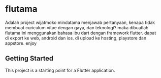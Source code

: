 # flutama

Adalah project wijatmoko mindatama menjawab pertanyaan, kenapa tidak membuat curiculum vitae dengan gaya, dan teknologi? maka dibuatlah flutama ini menggunakan bahasa ibu dart dengan framework flutter. dapat di export ke web, android dan ios. di upload ke hosting, playstore dan appstore. enjoy

## Getting Started

This project is a starting point for a Flutter application.


